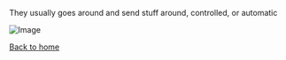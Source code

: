 They usually goes around and send stuff around, controlled, or automatic 

![Image](https://media.npr.org/assets/img/2017/03/22/2017-03-22-deliverybot-mkelly-055-680983e28dbc6b2f8f443a7843764421318b29ee-s800-c85.jpg)  

[Back to home](../home.md)  